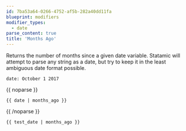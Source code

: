 ```yaml
---
id: 7ba53a64-0266-4752-af5b-282a40dd11fa
blueprint: modifiers
modifier_types:
  - date
parse_content: true
title: 'Months Ago'
---
```

Returns the number of months since a given date variable. Statamic will attempt to parse any string as a date, but try to keep it in the least ambiguous date format possible.

```.language-yaml
date: October 1 2017
```

{{ noparse }}
```
{{ date | months_ago }}
```
{{ /noparse }}

```.language-output
{{ test_date | months_ago }}
```

